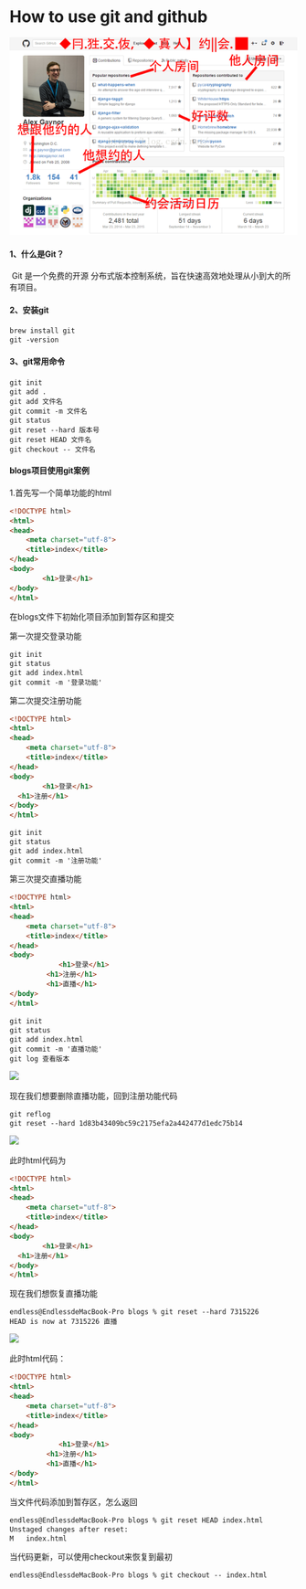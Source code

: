 #  How to use git and github



![](./img/20160509095442956.png)

#### 1、什么是Git？

​	Git 是一个免费的开源 分布式版本控制系统，旨在快速高效地处理从小到大的所有项目。

#### 2、安装git

```
brew install git
git -version
```

#### 3、git常用命令

```
git init		
git add .
git add 文件名
git commit -m 文件名
git status
git reset --hard 版本号
git reset HEAD 文件名
git checkout -- 文件名
```

#### blogs项目使用git案例

1.首先写一个简单功能的html

```html
<!DOCTYPE html>
<html>
<head>
	<meta charset="utf-8">
	<title>index</title>
</head>
<body>	
		<h1>登录</h1>
</body>
</html>
```

在blogs文件下初始化项目添加到暂存区和提交

第一次提交登录功能

```
git init
git status
git add index.html
git commit -m '登录功能'
```



第二次提交注册功能

```html
<!DOCTYPE html>
<html>
<head>
	<meta charset="utf-8">
	<title>index</title>
</head>
<body>	
		<h1>登录</h1>
  <h1>注册</h1>
</body>
</html>
```

```
git init
git status
git add index.html
git commit -m '注册功能'
```

第三次提交直播功能

```html
<!DOCTYPE html>
<html>
<head>
	<meta charset="utf-8">
	<title>index</title>
</head>
<body>	
			<h1>登录</h1>
 		 <h1>注册</h1>
 		 <h1>直播</h1>
</body>
</html>
```

```
git init
git status
git add index.html
git commit -m '直播功能'
git log 查看版本
```

![](/Users/endless/Desktop/GitHub/USE_GitHub/img/git_log.png)



现在我们想要删除直播功能，回到注册功能代码

```
git reflog
git reset --hard 1d83b43409bc59c2175efa2a442477d1edc75b14
```

![](/Users/endless/Desktop/GitHub/USE_GitHub/img/reset_hard.png)

此时html代码为

```html
<!DOCTYPE html>
<html>
<head>
	<meta charset="utf-8">
	<title>index</title>
</head>
<body>	
		<h1>登录</h1>
  <h1>注册</h1>
</body>
</html>
```

现在我们想恢复直播功能

```
endless@EndlessdeMacBook-Pro blogs % git reset --hard 7315226
HEAD is now at 7315226 直播
```

![](/Users/endless/Desktop/GitHub/USE_GitHub/img/git_log.png)

此时html代码：

```html
<!DOCTYPE html>
<html>
<head>
	<meta charset="utf-8">
	<title>index</title>
</head>
<body>	
			<h1>登录</h1>
 		 <h1>注册</h1>
 		 <h1>直播</h1>
</body>
</html>
```



当文件代码添加到暂存区，怎么返回

```
endless@EndlessdeMacBook-Pro blogs % git reset HEAD index.html 
Unstaged changes after reset:
M	index.html
```

当代码更新，可以使用checkout来恢复到最初

```
endless@EndlessdeMacBook-Pro blogs % git checkout -- index.html 
```

